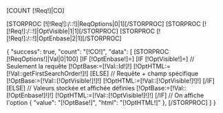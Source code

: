 [COUNT [!Req!]|CO]

[STORPROC [![!Req!]:/::!]|ReqOptions|0|1][/STORPROC]
[STORPROC [![!Req!]:/::!]|OptVisible|1|1][/STORPROC]
[STORPROC [![!Req!]:/::!]|OptEnbase|2|1][/STORPROC]

{
	"success": true,
	"count": "[!CO!]",
	"data": [
		[STORPROC [!ReqOptions!]|Val|0|100]
			[IF [!OptEnbase!]=]
				[IF [!OptVisible!]=]
					// Seulement la requête
					[!OptBase:=[!Val::Id!]!]
					[!OptHTML:=[!Val::getFirstSearchOrder!]!]
				[ELSE]
					// Requête + champ spécifique
					[!OptBase:=[!Val::[!OptVisible!]!]!]
					[!OptHTML:=[!Val::[!OptVisible!]!]!]
				[/IF]
			[ELSE]
				// Valeurs stockée et affichée définies
				[!OptBase:=[!Val::[!OptEnbase!]!]!]
				[!OptHTML:=[!Val::[!OptVisible!]!]!]
			[/IF]
			// On affiche l'option
			{
				"value": "[!OptBase!]",
				"html": "[!OptHTML!]"
			},
		[/STORPROC]
	]
}



